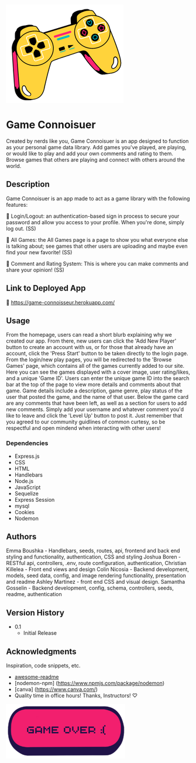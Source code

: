 ![Logo](./public/imgs/controller.png "Game On.")
# Game Connoisuer

Created by nerds like you, Game Connoisuer is an app designed to function as your personal game data library. Add games you've played, are playing, or would like to play and add your own comments and rating to them. Browse games that others are playing and connect with others around the world.

## Description

Game Connoisuer is an app made to act as a game library with the following features:

👾 Login/Logout: an authentication-based sign in process to secure your password and allow you access to your profile. When you're done, simply log out. 
(SS)

👾 All Games: the All Games page is a page to show you what everyone else is talking about; see games that other users are uploading and maybe even find your new favorite!
(SS)

👾 Comment and Rating System: This is where you can make comments and share your opinion! 
(SS)


## Link to Deployed App

👾 https://game-connoisseur.herokuapp.com/

## Usage

From the homepage, users can read a short blurb explaining why we created our app. From there, new users can click the 'Add New Player' button to create an account with us, or for those that already have an account, click the 'Press Start' button to be taken directly to the login page. From the login/new play pages, you will be redirected to the 'Browse Games' page, which contains all of the games currently added to our site. Here you can see the games displayed with a cover image, user rating/likes, and a unique 'Game ID'. Users can enter the unique game ID into the search bar at the top of the page to view more details and comments about that game. Game details include a description, game genre, play status of the user that posted the game, and the name of that user. Below the game card are any comments that have been left, as well as a section for users to add new comments. Simply add your username and whatever comment you'd like to leave and click the 'Level Up' button to post it. Just remember that you agreed to our community guidlines of common curtesy, so be respectful and open mindend when interacting with other users!

### Dependencies

* Express.js
* CSS
* HTML
* Handlebars
* Node.js
* JavaScript
* Sequelize
* Express Session
* mysql
* Cookies
* Nodemon

## Authors

Emma Boushka - Handlebars, seeds, routes, api, frontend and back end styling and functionality, authentication, CSS and styling
Joshua Boren - RESTful api, controllers, .env, route configuration, authentication, 
Christian Killelea - Front end views and design
Colin Nicosia - Backend development, models, seed data, config, and image rendering functionality, presentation and readme
Ashley Martinez - front end CSS and visual design.
Samantha Gosselin - Backend development, config, schema, controllers, seeds, readme, authentication

## Version History

* 0.1
    * Initial Release


## Acknowledgments

Inspiration, code snippets, etc.
* [awesome-readme](https://github.com/matiassingers/awesome-readme)
* [nodemon-npm] (https://www.npmjs.com/package/nodemon)
* [canva] (https://www.canva.com/)
* Quality time in office hours! Thanks, Instructors! ♡

![Fin.](./public/imgs/game-over.png "Game Over.")
